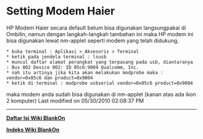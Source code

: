 # Setting Modem Haier

HP Modem Haier secara default belum bisa digunakan langsungpakai di Ombilin, namun dengan langkah-langkah tambahan ini maka HP modem ini bisa 
digunakan lewat nm-applet seperti modem yang telah didukung,

    * buka terminal : Aplikasi > Aksesoris > Terminal
    * ketik pada jendela terminal : lsusb
    * muncul daftar alamat perangkat yang terpasang pada usb, diantaranya : Bus 002 Device 002: ID 05c6:9004 Qualcomm, Inc.
    * nah itu artinya jika kita akan melakukan modprobe maka : vendor=0x05c6 dan product=0x9004
    * ketik di terminal : modprobe usbserial vendor=0x05c6 product=0x9004
maka modem anda sudah bisa digunakan di nm-applet (kanan atas ada ikon 2 komputer)
Last modified on 05/30/2010 02:08:37 PM

---
[**Daftar Isi Wiki BlankOn**](/wiki/DaftarIsi/index.html)
 
[**Indeks Wiki BlankOn**](/wiki/Indeks.html)



